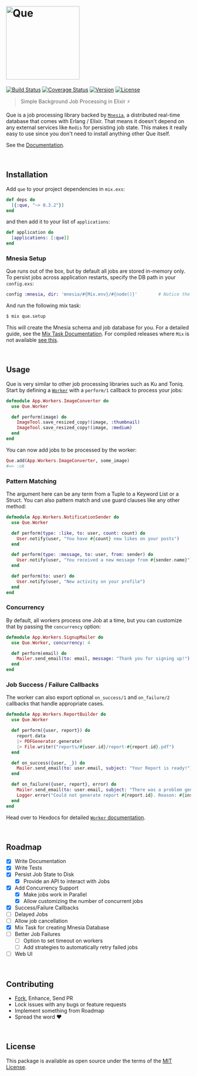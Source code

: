 [<img src='https://i.imgur.com/Eec71eh.png' alt='Que' width='200px' />][docs]
=============================================================================

[![Build Status][shield-travis]][travis-ci]
[![Coverage Status][shield-inch]][docs]
[![Version][shield-version]][hexpm]
[![License][shield-license]][hexpm]

> Simple Background Job Processing in Elixir :zap:

Que is a job processing library backed by [`Mnesia`][mnesia], a distributed
real-time database that comes with Erlang / Elixir. That means it doesn't
depend on any external services like `Redis` for persisting job state. This
makes it really easy to use since you don't need to install anything other
Que itself.

See the [Documentation][docs].

<br>




## Installation

Add `que` to your project dependencies in `mix.exs`:

```elixir
def deps do
  [{:que, "~> 0.3.2"}]
end
```

and then add it to your list of `applications`:

```elixir
def application do
  [applications: [:que]]
end
```


### Mnesia Setup

Que runs out of the box, but by default all jobs are stored in-memory
only. To persist jobs across application restarts, specify the DB
path in your `config.exs`:

```elixir
config :mnesia, dir: 'mnesia/#{Mix.env}/#{node()}'        # Notice the single quotes
```

And run the following mix task:

```bash
$ mix que.setup
```

This will create the Mnesia schema and job database for you. For a
detailed guide, see the [Mix Task Documentation][docs-mix]. For
compiled releases where `Mix` is not available
[see this][docs-setup-prod].

<br>




## Usage

Que is very similar to other job processing libraries such as Ku and
Toniq. Start by defining a [`Worker`][docs-worker] with a `perform/1`
callback to process your jobs:

```elixir
defmodule App.Workers.ImageConverter do
  use Que.Worker

  def perform(image) do
    ImageTool.save_resized_copy!(image, :thumbnail)
    ImageTool.save_resized_copy!(image, :medium)
  end
end
```

You can now add jobs to be processed by the worker:

```elixir
Que.add(App.Workers.ImageConverter, some_image)
#=> :ok
```


### Pattern Matching

The argument here can be any term from a Tuple to a Keyword List
or a Struct. You can also pattern match and use guard clauses like
any other method:

```elixir
defmodule App.Workers.NotificationSender do
  use Que.Worker

  def perform(type: :like, to: user, count: count) do
    User.notify(user, "You have #{count} new likes on your posts")
  end

  def perform(type: :message, to: user, from: sender) do
    User.notify(user, "You received a new message from #{sender.name}")
  end

  def perform(to: user) do
    User.notify(user, "New activity on your profile")
  end
end
```


### Concurrency

By default, all workers process one Job at a time, but you can
customize that by passing the `concurrency` option:

```elixir
defmodule App.Workers.SignupMailer do
  use Que.Worker, concurrency: 4

  def perform(email) do
    Mailer.send_email(to: email, message: "Thank you for signing up!")
  end
end
```


### Job Success / Failure Callbacks

The worker can also export optional `on_success/1` and `on_failure/2`
callbacks that handle appropriate cases.

```elixir
defmodule App.Workers.ReportBuilder do
  use Que.Worker

  def perform({user, report}) do
    report.data
    |> PDFGenerator.generate!
    |> File.write!("reports/#{user.id}/report-#{report.id}.pdf")
  end

  def on_success({user, _}) do
    Mailer.send_email(to: user.email, subject: "Your Report is ready!")
  end

  def on_failure({user, report}, error) do
    Mailer.send_email(to: user.email, subject: "There was a problem generating your report")
    Logger.error("Could not generate report #{report.id}. Reason: #{inspect(error)}")
  end
end
```

Head over to Hexdocs for detailed [`Worker` documentation][docs-worker].

<br>




## Roadmap

 - [x] Write Documentation
 - [x] Write Tests
 - [x] Persist Job State to Disk
    - [x] Provide an API to interact with Jobs
 - [x] Add Concurrency Support
    - [x] Make jobs work in Parallel
    - [x] Allow customizing the number of concurrent jobs
 - [x] Success/Failure Callbacks
 - [ ] Delayed Jobs
 - [ ] Allow job cancellation
 - [x] Mix Task for creating Mnesia Database
 - [ ] Better Job Failures
    - [ ] Option to set timeout on workers
    - [ ] Add strategies to automatically retry failed jobs
 - [ ] Web UI

<br>




## Contributing

 - [Fork][github-fork], Enhance, Send PR
 - Lock issues with any bugs or feature requests
 - Implement something from Roadmap
 - Spread the word :heart:

<br>




## License

This package is available as open source under the terms of the [MIT License][license].

<br>




  [logo]:             https://i.imgur.com/Eec71eh.png
  [shield-version]:   https://img.shields.io/hexpm/v/que.svg
  [shield-license]:   https://img.shields.io/hexpm/l/que.svg
  [shield-downloads]: https://img.shields.io/hexpm/dt/que.svg
  [shield-travis]:    https://img.shields.io/travis/sheharyarn/que/master.svg
  [shield-inch]:      https://inch-ci.org/github/sheharyarn/que.svg?branch=master

  [travis-ci]:        https://travis-ci.org/sheharyarn/que
  [inch-ci]:          https://inch-ci.org/github/sheharyarn/que

  [license]:          https://opensource.org/licenses/MIT
  [mnesia]:           http://erlang.org/doc/man/mnesia.html
  [hexpm]:            https://hex.pm/packages/que

  [docs]:             https://hexdocs.pm/que
  [docs-worker]:      https://hexdocs.pm/que/Que.Worker.html
  [docs-mix]:         https://hexdocs.pm/que/Mix.Tasks.Que.Setup.html
  [docs-setup-prod]:  https://hexdocs.pm/que/Que.Persistence.Mnesia.html#setup!/0

  [github-fork]:      https://github.com/sheharyarn/que/fork

